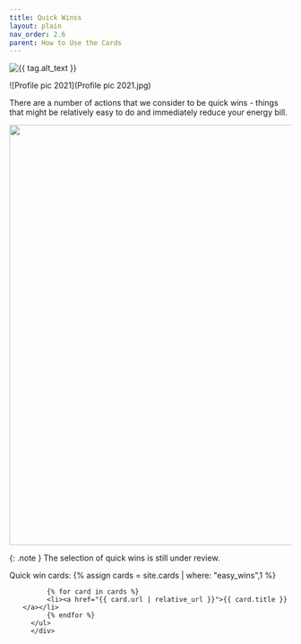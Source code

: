 ```yaml
---
title: Quick Winss
layout: plain
nav_order: 2.6
parent: How to Use the Cards
--- 
```


<img class="toolkit-icon" alt="{{ tag.alt_text }}" src=' {{ "/graphics/icons/quick.svg" | relative_url }}'>

![Profile pic 2021](Profile pic 2021.jpg)

There are a number of actions that we consider to be quick wins - things that might be relatively easy to do and immediately reduce your energy bill.  

<img src='{{"graphics/IsometricChurch-QuickWins2-01-01.jpg" | relative_url }}' alt=" " title="annotated card front" width="750px"/>

{: .note }
The selection of quick wins is still under review.


<div>
      Quick win cards:
      {% assign cards = site.cards | where: "easy_wins",1 %} 
      <ul>

          {% for card in cards %}
          <li><a href="{{ card.url | relative_url }}">{{ card.title }} </a></li>
          {% endfor %}
      </ul>
      </div>

